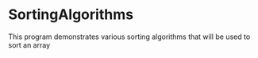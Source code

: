 # SortingAlgorithms
This program demonstrates various sorting algorithms that will be used to sort an array
